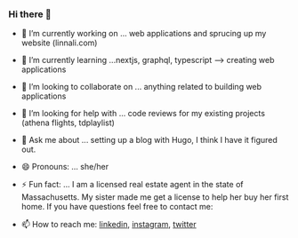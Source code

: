 ### Hi there 👋

<!--
**linnal86/linnal86** is a ✨ _special_ ✨ repository because its `README.md` (this file) appears on your GitHub profile.


Here are some ideas to get you started:
-->

- 🔭 I’m currently working on ... web applications and sprucing up my website (linnali.com)
- 🌱 I’m currently learning ...nextjs, graphql, typescript --> creating web applications
- 👯 I’m looking to collaborate on ... anything related to building web applications
- 🤔 I’m looking for help with ... code reviews for my existing projects (athena flights, tdplaylist)
- 💬 Ask me about ... setting up a blog with Hugo, I think I have it figured out.
- 😄 Pronouns: ... she/her
- ⚡ Fun fact: ... I am a licensed real estate agent in the state of Massachusetts. My sister made me get a license to help her buy her first home. If you have questions feel free to contact me:

- 📫 How to reach me:  [linkedin](https://www.linkedin.com/in/linnal8686557b/), [instagram](https://www.instagram.com/linnal.86/), [twitter](https://twitter.com/linnal86)
